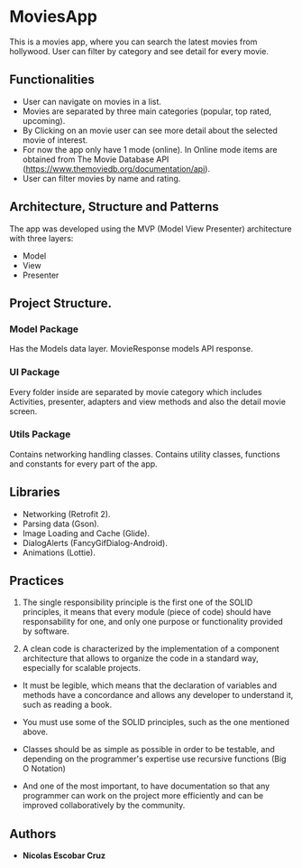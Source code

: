 # MoviesApp

This is a movies app, where you can search the latest movies from hollywood. User can filter by category and see detail for every movie.

## Functionalities

- User can navigate on movies in a list.
- Movies are separated by three main categories (popular, top rated, upcoming).
- By Clicking on an movie user can see more detail about the selected movie of interest.
- For now the app only have 1 mode (online). In Online mode items are obtained from The Movie Database API (https://www.themoviedb.org/documentation/api).
- User can filter movies by name and rating.

## Architecture, Structure and Patterns

 The app was developed using the MVP (Model View Presenter) architecture with three layers:
- Model
- View
- Presenter

## Project Structure.

### Model Package  
Has the Models data layer.
MovieResponse models API response.

### UI Package
Every folder inside are separated by movie category which includes Activities, presenter, adapters and view methods and also the detail movie screen.

### Utils Package
Contains networking handling classes. 
Contains utility classes, functions and constants for every part of the app.

## Libraries
- Networking (Retrofit 2).
- Parsing data (Gson).
- Image Loading and Cache (Glide).
- DialogAlerts (FancyGifDialog-Android).
- Animations (Lottie).

## Practices
1) The single responsibility principle is the first one of the SOLID principles, it means that every module (piece of code)  should have responsability for one, and only one purpose or functionality provided by software.

2) A clean code is characterized by the implementation of a component architecture that allows to organize the code in a standard way, especially for scalable projects.

- It must be legible, which means that the declaration of variables and methods have a concordance and allows any developer to understand it, such as reading a book.

- You must use some of the SOLID principles, such as the one mentioned above.

- Classes should be as simple as possible in order to be testable, and depending on the programmer's expertise use recursive functions (Big O Notation)

- And one of the most important, to have documentation so that any programmer can work on the project more efficiently and can be improved collaboratively by the community.

## Authors

* **Nicolas Escobar Cruz**


